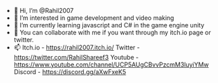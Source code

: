 - 👋 Hi, I’m @Rahil2007
- 👀 I’m interested in game development and video making
- 🌱 I’m currently learning javascript and C# in the game engine unity
- 💞️ You can collaborate with me if you want through my itch.io page or twitter.
- 📫 Itch.io - https://rahil2007.itch.io/
      Twitter - https://twitter.com/RahilShareef3
      Youtube - https://www.youtube.com/channel/UCP5AUgCBvvPzcmM3luyiYMw
      Discord - https://discord.gg/aXwFxeK5
     

